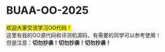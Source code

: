 # BUAA-OO-2025
<mark>欢迎大家交流学习OO代码！</mark>  
这里有我的OO源代码和评测机源码，有需要的同学可以参考使用！  
但是注意：**切勿抄袭！切勿抄袭！切勿抄袭！** 